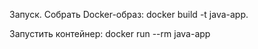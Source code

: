 Запуск.
Собрать Docker-образ:
docker build -t java-app.

Запустить контейнер:
docker run --rm java-app
